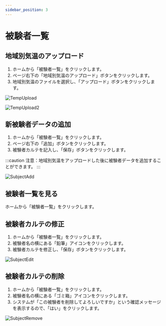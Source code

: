 ```yaml
---
sidebar_position: 3
---
```


# 被験者一覧

## 地域別気温のアップロード

1. ホームから「被験者一覧」をクリックします。
2. ページ右下の「地域別気温のアップロード」ボタンをクリックします。
3. 地域別気温のファイルを選択し、「アップロード」ボタンをクリックします。

![TempUpload](/img/image25.png)

![TempUpload2](/img/image3.png)

## 新被験者データの追加

1. ホームから「被験者一覧」をクリックします。
2. ページ右下の「追加」ボタンをクリックします。
3. 被験者カルテを記入し、「保存」ボタンをクリックします。

:::caution
注意：地域別気温をアップロードした後に被験者データを追加することができます。
:::

![SubjectAdd](/img/image36.png)

## 被験者一覧を見る
ホームから「被験者一覧」をクリックします。

## 被験者カルテの修正
1. ホームから「被験者一覧」をクリックします。
2. 被験者名の横にある「鉛筆」アイコンをクリックします。
3. 被験者カルテを修正し、「保存」ボタンをクリックします。

![SubjectEdit](/img/image21.png)

## 被験者カルテの削除
1. ホームから「被験者一覧」をクリックします。
2. 被験者名の横にある「ゴミ箱」アイコンをクリックします。
3. システムが「この被験者を削除してよろしいですか」という確認メッセージを表示するので、「はい」をクリックします。

![SubjectRemove](/img/image23.png)